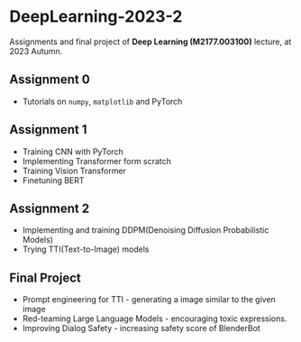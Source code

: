 # DeepLearning-2023-2

Assignments and final project of **Deep Learning (M2177.003100)** lecture, at 2023 Autumn.

## Assignment 0

- Tutorials on `numpy`, `matplotlib` and PyTorch

## Assignment 1

- Training CNN with PyTorch
- Implementing Transformer form scratch
- Training Vision Transformer
- Finetuning BERT

## Assignment 2

- Implementing and training DDPM(Denoising Diffusion Probabilistic Models)
- Trying TTI(Text-to-Image) models

## Final Project

- Prompt engineering for TTI - generating a image similar to the given image
- Red-teaming Large Language Models - encouraging toxic expressions.
- Improving Dialog Safety - increasing safety score of BlenderBot
